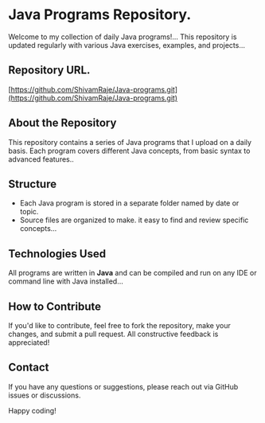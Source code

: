 <!DOCTYPE html>
<html lang="en">
<head>
    <meta charset="UTF-8">
    <meta name="viewport" content="width=device-width, initial-scale=1.0">
</head>
<body>
    <h1>Java Programs Repository.</h1>
    <p>Welcome to my collection of daily Java programs!... This repository is updated regularly with various Java exercises, examples, and projects...</p>
    


## Repository URL.
[https://github.com/ShivamRaje/Java-programs.git](https://github.com/ShivamRaje/Java-programs.git)

## About the Repository
This repository contains a series of Java programs that I upload on a daily basis. Each program covers different Java concepts, from basic syntax to advanced features..

## Structure
- Each Java program is stored in a separate folder named by date or topic.
- Source files are organized to make. it easy to find and review specific concepts...

## Technologies Used
All programs are written in **Java** and can be compiled and run on any IDE or command line with Java installed...

## How to Contribute
If you'd like to contribute, feel free to fork the repository, make your changes, and submit a pull request. All constructive feedback is appreciated!

## Contact
If you have any questions or suggestions, please reach out via GitHub issues or discussions.

Happy coding!

